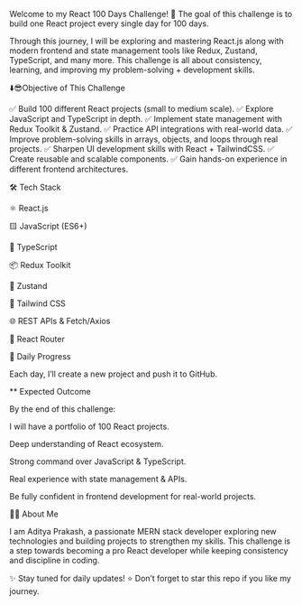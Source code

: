 Welcome to my React 100 Days Challenge! 🎯
The goal of this challenge is to build one React project every single day for 100 days.

Through this journey, I will be exploring and mastering React.js along with modern frontend and state management tools like Redux, Zustand, TypeScript, and many more. This challenge is all about consistency, learning, and improving my problem-solving + development skills.

⬇️😎Objective of This Challenge

✅ Build 100 different React projects (small to medium scale).
✅ Explore JavaScript and TypeScript in depth.
✅ Implement state management with Redux Toolkit & Zustand.
✅ Practice API integrations with real-world data.
✅ Improve problem-solving skills in arrays, objects, and loops through real projects.
✅ Sharpen UI development skills with React + TailwindCSS.
✅ Create reusable and scalable components.
✅ Gain hands-on experience in different frontend architectures.

🛠️ Tech Stack

⚛️ React.js

🟨 JavaScript (ES6+)

🔵 TypeScript

📦 Redux Toolkit

🐻 Zustand

🎨 Tailwind CSS

🌐 REST APIs & Fetch/Axios

🔄 React Router

📅 Daily Progress

Each day, I’ll create a new project and push it to GitHub.


** Expected Outcome

By the end of this challenge:

I will have a portfolio of 100 React projects.

Deep understanding of React ecosystem.

Strong command over JavaScript & TypeScript.

Real experience with state management & APIs.

Be fully confident in frontend development for real-world projects.

🧑‍💻 About Me

I am Aditya Prakash, a passionate MERN stack developer exploring new technologies and building projects to strengthen my skills. This challenge is a step towards becoming a pro React developer while keeping consistency and discipline in coding.

✨ Stay tuned for daily updates!
⭐ Don’t forget to star this repo if you like my journey.
